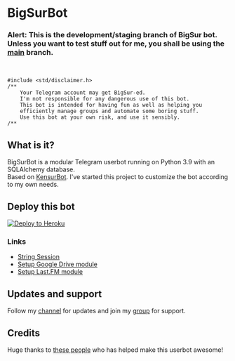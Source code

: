# BigSurBot

### **Alert:** This is the development/staging branch of BigSur bot. Unless you want to test stuff out for me, you shall be using the [main](https://github.com/pratyakshm/BigSurBot/tree/main) branch.

&nbsp;

```
#include <std/disclaimer.h>
/**
    Your Telegram account may get BigSur-ed.
    I'm not responsible for any dangerous use of this bot.
    This bot is intended for having fun as well as helping you
    efficiently manage groups and automate some boring stuff.
    Use this bot at your own risk, and use it sensibly.
/**
```

## What is it?
BigSurBot is a modular Telegram userbot running on Python 3.9 with an SQLAlchemy database.   
Based on [KensurBot](https://github.com/KenHV/KensurBot).
I've started this project to customize the bot according to my own needs.

## Deploy this bot
<a href="https://heroku.com/deploy?template=https://github.com/pratyakshm/bigsurbot/tree/main"><img src="https://camo.githubusercontent.com/83b0e95b38892b49184e07ad572c94c8038323fb/68747470733a2f2f7777772e6865726f6b7563646e2e636f6d2f6465706c6f792f627574746f6e2e737667" alt="Deploy to Heroku" /></a>  

### Links
- [String Session](https://session.uraniumcore.repl.run)
- [Setup Google Drive module](https://telegra.ph/How-To-Setup-Google-Drive-04-03)
- [Setup Last.FM module](https://telegra.ph/How-to-set-up-LastFM-module-for-Paperplane-userbot-11-02)

## Updates and support
Follow my [channel](https://t.me/PratyakshProjects) for updates and join my [group](https://t.me/PratyakshChat) for support.

## Credits
Huge thanks to [these people](https://github.com/pratyakshm/BigSurBot/graphs/contributors) who has helped make this userbot awesome!
